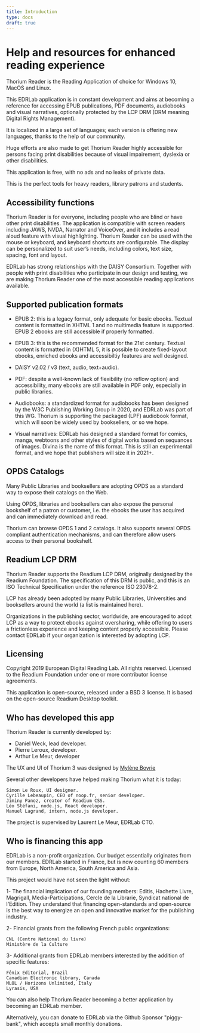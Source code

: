 ```yaml
---
title: Introduction
type: docs
draft: true
---
```


# Help and resources for enhanced reading experience

Thorium Reader is the Reading Application of choice for Windows 10, MacOS and Linux.

This EDRLab application is in constant development and aims at becoming a reference for accessing EPUB publications, PDF documents, audiobooks and visual narratives, optionally protected by the LCP DRM (DRM meaning Digital Rights Management).

It is localized in a large set of languages; each version is offering new languages, thanks to the help of our community.

Huge efforts are also made to get Thorium Reader highly accessible for persons facing print disabilities because of visual impairement, dyslexia or other disabilities.

This application is free, with no ads and no leaks of private data.

This is the perfect tools for heavy readers, library patrons and students.



## Accessibility functions

Thorium Reader is for everyone, including people who are blind or have other print disabilities. The application is compatible with screen readers including JAWS, NVDA, Narrator and VoiceOver, and it includes a read aloud feature with visual highlighting. Thorium Reader can be used with the mouse or keyboard, and keyboard shortcuts are configurable. The display can be personalized to suit user’s needs, including colors, text size, spacing, font and layout.

EDRLab has strong relationships with the DAISY Consortium. Together with people with print disabilities who participate in our design and testing, we are making Thorium Reader one of the most accessible reading applications available.



## Supported publication formats

* EPUB 2: this is a legacy format, only adequate for basic ebooks. Textual content is formatted in XHTML 1 and no multimedia feature is supported. EPUB 2 ebooks are still accessible if properly formatted.

* EPUB 3: this is the recommended format for the 21st century. Textual content is formatted in (X)HTML 5, it is possible to create fixed-layout ebooks, enriched ebooks and accessibiltiy features are well designed.

* DAISY v2.02 / v3 (text, audio, text+audio).

* PDF: despite a well-known lack of flexibility (no reflow option) and accessibility, many ebooks are still available in PDF only, especially in public libraries.

* Audiobooks: a standardized format for audiobooks has been designed by the W3C Publishing Working Group in 2020, and EDRLab was part of this WG. Thorium is supporting the packaged (LPF) audiobook format, which will soon be widely used by booksellers, or so we hope.

* Visual narratives: EDRLab has designed a standard format for comics, manga, webtoons and other styles of digital works based on sequances of images. Divina is the name of this format. This is still an experimental format, and we hope that publishers will size it in 2021+.





## OPDS Catalogs

Many Public Libraries and booksellers are adopting OPDS as a standard way to expose their catalogs on the Web.

Using OPDS, libraries and booksellers can also expose the personal bookshelf of a patron or customer, i.e. the ebooks the user has acquired and can immediately download and read.

Thorium can browse OPDS 1 and 2 catalogs. It also supports several OPDS compliant authentication mechanisms, and can therefore allow users access to their personal bookshelf.


## Readium LCP DRM

Thorium Reader supports the Readium LCP DRM, originally designed by the Readium Foundation. The specification of this DRM is public, and this is an ISO Technical Specification under the reference ISO 23078-2.

LCP has already been adopted by many Public Libraries, Universities and booksellers around the world (a list is maintained here).

Organizations in the publishing sector, worldwide, are encouraged to adopt LCP as a way to protect ebooks against oversharing, while offering to users a frictionless experience and keeping content properly accessible. Please contact EDRLab if your organization is interested by adopting LCP.



## Licensing

Copyright 2019 European Digital Reading Lab. All rights reserved. Licensed to the Readium Foundation under one or more contributor license agreements.

This application is open-source, released under a BSD 3 license. It is based on the open-source Readium Desktop toolkit.

## Who has developed this app

Thorium Reader is currently developed by:

* Daniel Weck, lead developer.
* Pierre Leroux,  developer.
* Arthur Le Meur, developer

 <p>The UX and UI of Thorium 3 was designed by <a href="https://www.myleneboyrie.fr/">Mylène Boyrie</a></p>

Several other developers have helped making Thorium what it is today:

    Simon Le Roux, UI designer.
    Cyrille Lebeaupin, CEO of noop.fr, senior developer.
    Jiminy Panoz, creator of Readium CSS.
    Léo Stéfani, node.js, React developer.
    Manuel Lagrand, intern, node.js developer.

The project is supervised by Laurent Le Meur, EDRLab CTO.

## Who is financing this app

EDRLab is a non-profit organization. Our budget essentially originates from our members. EDRLab started in France, but is now counting 60 members from Europe, North America, South America and Asia.

This project would have not seen the light without:

1- The financial implication of our founding members: Editis, Hachette Livre, Magrigall, Media-Participations, Cercle de la Librarie, Syndicat national de l'Edition. They understand that financing open-standards and open-source is the best way to energize an open and innovative market for the publishing industry.

2- Financial grants from the following French public organizations:

    CNL (Centre National du livre)
    Ministère de la Culture

3- Additional grants from EDRLab members interested by the addition of specific features:

    Fênix Editorial, Brazil
    Canadian Electronic library, Canada
    MLOL / Horizons Unlimited, Italy
    Lyrasis, USA

You can also help Thorium Reader becoming a better application by becoming an EDRLab member.

Alternatively, you can donate to EDRLab via the Github Sponsor "piggy-bank", which accepts small monthly donations.
